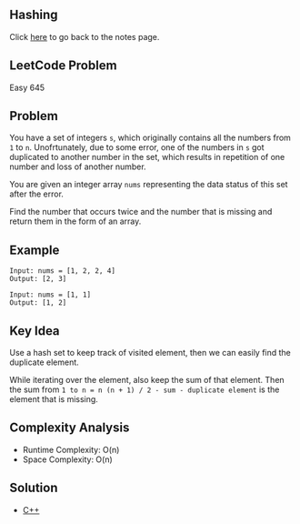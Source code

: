 ## Hashing
Click [here](../notes.md) to go back to the notes page.

## LeetCode Problem
Easy 645

## Problem
You have a set of integers `s`, which originally contains all the numbers from `1` to `n`. Unofrtunately, due to some error, one of the numbers in `s` got duplicated to another number in the set, which results in repetition of one number and loss of another number.

You are given an integer array `nums` representing the data status of this set after the error.

Find the number that occurs twice and the number that is missing and return them in the form of an array.

## Example
```
Input: nums = [1, 2, 2, 4]
Output: [2, 3]

Input: nums = [1, 1]
Output: [1, 2]
```

## Key Idea
Use a hash set to keep track of visited element, then we can easily find the duplicate element.

While iterating over the element, also keep the sum of that element. Then the sum from `1 to n = n (n + 1) / 2 - sum - duplicate element` is the element that is missing. 

## Complexity Analysis
- Runtime Complexity: O(n)
- Space Complexity: O(n)

## Solution
- [C++](solution.cpp)